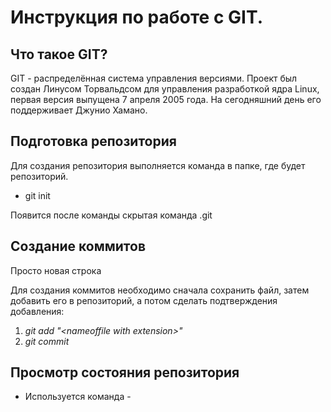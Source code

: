 # Инструкция по работе с GIT.

## Что такое GIT?

GIT -  распределённая система управления версиями. Проект был создан Линусом Торвальдсом для управления разработкой ядра Linux, первая версия выпущена 7 апреля 2005 года. На сегодняшний день его поддерживает Джунио Хамано.

## Подготовка репозитория 

Для создания репозитория выполняется команда в папке, где будет репозиторий.
* git init 

Появится после команды скрытая команда .git

## Cоздание коммитов

Просто новая строка

Для создания коммитов необходимо сначала сохранить файл, затем добавить его в репозиторий, а потом сделать подтверждения добавления:

1. *git add "<nameoffile with extension\>"*
2. *git commit*

## Просмотр состояния репозитория

* Используется команда - 

